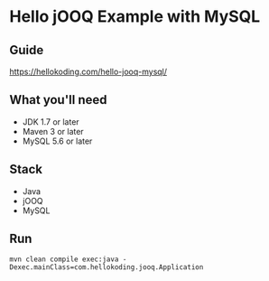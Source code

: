 # Hello jOOQ Example with MySQL

## Guide
https://hellokoding.com/hello-jooq-mysql/

## What you'll need
- JDK 1.7 or later
- Maven 3 or later
- MySQL 5.6 or later

## Stack
- Java
- jOOQ
- MySQL

## Run
`mvn clean compile exec:java -Dexec.mainClass=com.hellokoding.jooq.Application`
